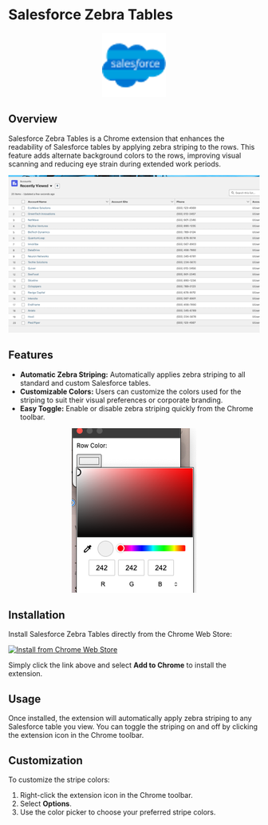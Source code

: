 # Salesforce Zebra Tables

<div style='text-align: center;'>
<img src='./pics/icon.png' >
</div>

## Overview
Salesforce Zebra Tables is a Chrome extension that enhances the readability of Salesforce tables by applying zebra striping to the rows. This feature adds alternate background colors to the rows, improving visual scanning and reducing eye strain during extended work periods.

<div style='text-align: center;'>
<img src='./pics/rows.png'>
</div>


## Features
- **Automatic Zebra Striping:** Automatically applies zebra striping to all standard and custom Salesforce tables.
- **Customizable Colors:** Users can customize the colors used for the striping to suit their visual preferences or corporate branding.
- **Easy Toggle:** Enable or disable zebra striping quickly from the Chrome toolbar.

<div style='text-align: center;'>
<img src='./pics/color-picker.png'>
</div>


## Installation
Install Salesforce Zebra Tables directly from the Chrome Web Store:

[![Install from Chrome Web Store](https://user-images.githubusercontent.com/path/to/chrome_web_store_badge.png)](https://chromewebstore.google.com/detail/salesforce-zebra-columns/abceebahiohmfnamldghihajdakflhho?hl=en-US&utm_source=ext_sidebar)

Simply click the link above and select **Add to Chrome** to install the extension.

## Usage
Once installed, the extension will automatically apply zebra striping to any Salesforce table you view. You can toggle the striping on and off by clicking the extension icon in the Chrome toolbar.

## Customization
To customize the stripe colors:
1. Right-click the extension icon in the Chrome toolbar.
2. Select **Options**.
3. Use the color picker to choose your preferred stripe colors.
